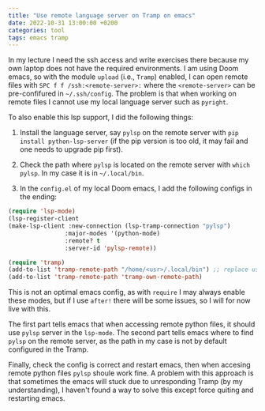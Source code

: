 ```yaml
---
title: "Use remote language server on Tramp on emacs"
date: 2022-10-31 13:00:00 +0200
categories: tool
tags: emacs tramp
---
```


In my lecture I need the ssh access and write exercises there because my own laptop does not have the required environments.
I am using Doom emacs, so with the module `upload` (i.e., `Tramp`) enabled, I can open remote files with `SPC f f /ssh:<remote-server>:` where the `<remote-server>` can be pre-confifured in `~/.ssh/config`.
The problem is that when working on remote files I cannot use my local language server such as `pyright`.

To also enable this lsp support, I did the following things:

1. Install the language server, say `pylsp` on the remote server with `pip install python-lsp-server` (if the pip version is too old, it may fail and one needs to upgrade pip first).

2. Check the path where `pylsp` is located on the remote server with `which pylsp`. In my case it is in `~/.local/bin`.

3. In the `config.el` of my local Doom emacs, I add the following configs in the ending:

```lisp
(require 'lsp-mode)
(lsp-register-client
(make-lsp-client :new-connection (lsp-tramp-connection "pylsp")
                :major-modes '(python-mode)
                :remote? t
                :server-id 'pylsp-remote))

(require 'tramp)
(add-to-list 'tramp-remote-path "/home/<usr>/.local/bin") ;; replace user
(add-to-list 'tramp-remote-path 'tramp-own-remote-path)
```

This is not an optimal emacs config, as with `require` I may always enable these modes, but if I use `after!` there will be some issues, so I will for now live with this.

The first part tells emacs that when accessing remote python files, it should use `pylsp` server in the `lsp-mode`.
The second part tells emacs where to find `pylsp` on the remote server, as the path in my case is not by default configured in the Tramp.

Finally, check the config is correct and restart emacs, then when accesing remote python files `pylsp` shoule work fine.
A problem with this approach is that sometimes the emacs will stuck due to unresponding Tramp (by my understanding), I haven't found a way to solve this except force quiting and restarting emacs.
